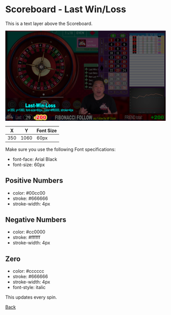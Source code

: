 # Scoreboard - Last Win/Loss

This is a text layer above the Scoreboard.

![Last Win/Loss](img/Video-Layout-920-last-win-loss.png)

|X|Y|Font Size|
|-|-|---------|
|350|1060|60px|

Make sure you use the following Font specifications:

* font-face: Arial Black
* font-size: 60px

## Positive Numbers

* color: #00cc00
* stroke: #666666
* stroke-width: 4px

## Negative Numbers

* color: #cc0000
* stroke: #ffffff
* stroke-width: 4px

## Zero

* color: #cccccc
* stroke: #666666
* stroke-width: 4px
* font-style: italic

This updates every spin.

[Back](./)

